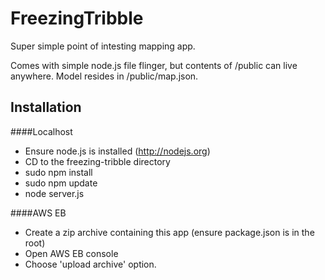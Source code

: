 # FreezingTribble

Super simple point of intesting mapping app.

Comes with simple node.js file flinger, but contents of /public can live anywhere. Model resides in /public/map.json.

## Installation
####Localhost
* Ensure node.js is installed (http://nodejs.org)
* CD to the freezing-tribble directory
* sudo npm install
* sudo npm update
* node server.js

####AWS EB
* Create a zip archive containing this app (ensure package.json is in the root)
* Open AWS EB console
* Choose 'upload archive' option.